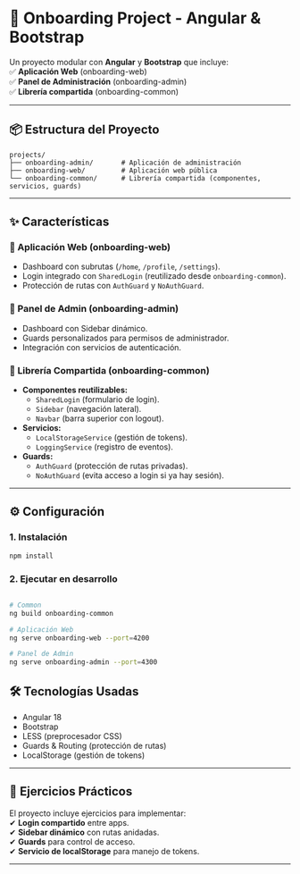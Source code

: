 # **🚀 Onboarding Project - Angular & Bootstrap**  

Un proyecto modular con **Angular** y **Bootstrap** que incluye:  
✅ **Aplicación Web** (onboarding-web)  
✅ **Panel de Administración** (onboarding-admin)  
✅ **Librería compartida** (onboarding-common)  

---

## **📦 Estructura del Proyecto**  

```plaintext
projects/
├── onboarding-admin/       # Aplicación de administración
├── onboarding-web/         # Aplicación web pública
└── onboarding-common/      # Librería compartida (componentes, servicios, guards)
```
---

## **✨ Características**  

### **🔹 Aplicación Web (onboarding-web)**  
- Dashboard con subrutas (`/home`, `/profile`, `/settings`).  
- Login integrado con `SharedLogin` (reutilizado desde `onboarding-common`).  
- Protección de rutas con `AuthGuard` y `NoAuthGuard`.  

### **🔹 Panel de Admin (onboarding-admin)**  
- Dashboard con Sidebar dinámico.  
- Guards personalizados para permisos de administrador.  
- Integración con servicios de autenticación.  

### **🔹 Librería Compartida (onboarding-common)**  
- **Componentes reutilizables:**  
  - `SharedLogin` (formulario de login).  
  - `Sidebar` (navegación lateral).  
  - `Navbar` (barra superior con logout).  
- **Servicios:**  
  - `LocalStorageService` (gestión de tokens).  
  - `LoggingService` (registro de eventos).  
- **Guards:**  
  - `AuthGuard` (protección de rutas privadas).  
  - `NoAuthGuard` (evita acceso a login si ya hay sesión).  

---

## **⚙️ Configuración**  

### **1. Instalación**  
```bash
npm install
```

### **2. Ejecutar en desarrollo**  
```bash

# Common
ng build onboarding-common

# Aplicación Web
ng serve onboarding-web --port=4200

# Panel de Admin
ng serve onboarding-admin --port=4300
```

## **🛠️ Tecnologías Usadas**  
- Angular 18  
- Bootstrap 
- LESS (preprocesador CSS)  
- Guards & Routing (protección de rutas)  
- LocalStorage (gestión de tokens)  

---

## **📌 Ejercicios Prácticos**  
El proyecto incluye ejercicios para implementar:  
✔ **Login compartido** entre apps.  
✔ **Sidebar dinámico** con rutas anidadas.  
✔ **Guards** para control de acceso.  
✔ **Servicio de localStorage** para manejo de tokens.  

---
